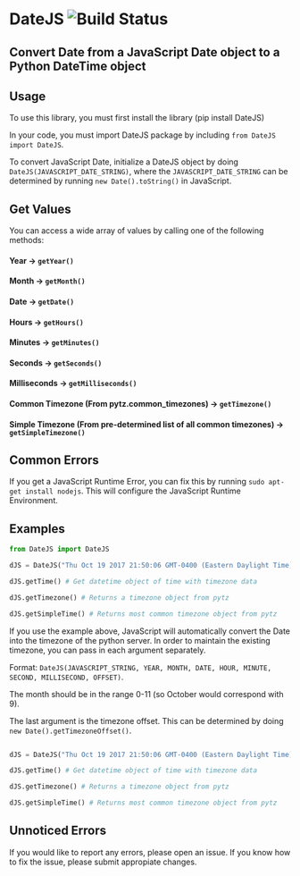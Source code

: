 # DateJS    ![Build Status](https://travis-ci.org/rithik/DateJS.svg?branch=master)

## Convert Date from a JavaScript Date object to a Python DateTime object

## Usage

To use this library, you must first install the library (pip install DateJS)

In your code, you must import DateJS package by including `from DateJS import DateJS`.

To convert JavaScript Date, initialize a DateJS object by doing `DateJS(JAVASCRIPT_DATE_STRING)`, where the `JAVASCRIPT_DATE_STRING` can be determined by running `new Date().toString()` in JavaScript.

## Get Values

You can access a wide array of values by calling one of the following methods:

#### Year -> `getYear()`
#### Month -> `getMonth()`
#### Date -> `getDate()`
#### Hours -> `getHours()`
#### Minutes -> `getMinutes()`
#### Seconds -> `getSeconds()`
#### Milliseconds -> `getMilliseconds()`
#### Common Timezone (From pytz.common_timezones) -> `getTimezone()`
#### Simple Timezone (From pre-determined list of all common timezones) -> `getSimpleTimezone()`

## Common Errors

If you get a JavaScript Runtime Error, you can fix this by running `sudo apt-get install nodejs`. This will configure the JavaScript Runtime Environment.

## Examples

```python
from DateJS import DateJS

dJS = DateJS("Thu Oct 19 2017 21:50:06 GMT-0400 (Eastern Daylight Time)")

dJS.getTime() # Get datetime object of time with timezone data

dJS.getTimezone() # Returns a timezone object from pytz

dJS.getSimpleTime() # Returns most common timezone object from pytz

```

If you use the example above, JavaScript will automatically convert the Date into the timezone of the python server. In order to maintain the existing timezone, you can pass in each argument separately.

Format: `DateJS(JAVASCRIPT_STRING, YEAR, MONTH, DATE, HOUR, MINUTE, SECOND, MILLISECOND, OFFSET)`.

The month should be in the range 0-11 (so October would correspond with 9).

The last argument is the timezone offset. This can be determined by doing `new Date().getTimezoneOffset()`.

```python

dJS = DateJS("Thu Oct 19 2017 21:50:06 GMT-0400 (Eastern Daylight Time)", 2017, 9, 19, 21, 50, 6, 0, 240)

dJS.getTime() # Get datetime object of time with timezone data

dJS.getTimezone() # Returns a timezone object from pytz

dJS.getSimpleTime() # Returns most common timezone object from pytz

```

## Unnoticed Errors

If you would like to report any errors, please open an issue. If you know how to fix the issue, please submit appropiate changes.


